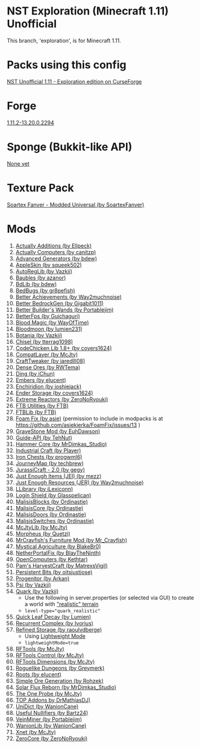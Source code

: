 NST Exploration (Minecraft 1.11) Unofficial
============================

This branch, 'exploration', is for Minecraft 1.11.

# Packs using this config

[NST Unofficial 1.11 - Exploration edition on CurseForge](https://minecraft.curseforge.com/projects/nst-unofficial-exploration)



# Forge

[1.11.2-13.20.0.2294](http://files.minecraftforge.net/maven/net/minecraftforge/forge/index_1.11.2.html)

# Sponge (Bukkit-like API)

[None yet](http://files.minecraftforge.net/maven/org/spongepowered/spongeforge/)

# Texture Pack

[Soartex Fanver - Modded Universal (by SoartexFanver)](https://soartex.net/downloads/modpacks/)

# Mods

1. [Actually Additions (by Ellpeck)](https://minecraft.curseforge.com/projects/actually-additions)
1. [Actually Computers (by canitzp)](https://minecraft.curseforge.com/projects/actuallycomputers)
1. [Advanced Generators (by bdew)](https://minecraft.curseforge.com/mc-mods/223622)
1. [AppleSkin (by squeek502)](https://minecraft.curseforge.com/mc-mods/248787)
1. [AutoRegLib (by Vazkii)](https://minecraft.curseforge.com/mc-mods/250363)
1. [Baubles (by azanor)](https://minecraft.curseforge.com/mc-mods/227083)
1. [BdLib (by bdew)](https://minecraft.curseforge.com/mc-mods/70496)
1. [BedBugs (by gr8pefish)](https://minecraft.curseforge.com/projects/bed-bugs)
1. [Better Achievements (by Way2muchnoise)](https://minecraft.curseforge.com/mc-mods/235716)
1. [Better BedrockGen (by Gigabit1011)](https://minecraft.curseforge.com/mc-mods/223275)
1. [Better Builder's Wands (by Portablejim)](https://minecraft.curseforge.com/mc-mods/238403)
1. [BetterFps (by Guichaguri)](https://minecraft.curseforge.com/mc-mods/229876)
1. [Blood Magic (by WayOfTime)](https://mods.curse.com/mc-mods/minecraft/224791-blood-magic)
1. [Bloodmoon (by lumien231)](https://minecraft.curseforge.com/mc-mods/226321)
1. [Botania (by Vazkii)](https://minecraft.curseforge.com/mc-mods/225643)
1. [Chisel (by tterrag1098)](https://minecraft.curseforge.com/projects/chisel)
1. [CodeChicken Lib 1.8+ (by covers1624)](https://mods.curse.com/mc-mods/minecraft/242818-codechicken-lib-1-8)
1. [CompatLayer (by McJty)](https://minecraft.curseforge.com/projects/compatlayer)
1. [CraftTweaker (by jaredlll08)](https://minecraft.curseforge.com/mc-mods/239197)
1. [Dense Ores (by RWTema)](https://minecraft.curseforge.com/projects/dense-ores)
1. [Ding (by iChun)](https://minecraft.curseforge.com/mc-mods/231275)
1. [Embers (by elucent)](https://minecraft.curseforge.com/projects/embers)
1. [Enchiridion (by joshiejack)](https://minecraft.curseforge.com/mc-mods/76612)
1. [Ender Storage (by covers1624)](https://minecraft.curseforge.com/projects/ender-storage-1-8)
1. [Extreme Reactors (by ZeroNoRyouki)](https://minecraft.curseforge.com/projects/extreme-reactors)
1. [FTB Utilities (by FTB)](https://minecraft.curseforge.com/mc-mods/237102)
1. [FTBLib (by FTB)](https://minecraft.curseforge.com/mc-mods/237167)
1. [Foam Fix (by asie)](https://asie.pl/Projects/Minecraft/Mods/FoamFix) (permission to include in modpacks is at https://github.com/asiekierka/FoamFix/issues/13 )
1. [GraveStone Mod (by EuhDawson)](https://minecraft.curseforge.com/mc-mods/238551)
1. [Guide-API (by TehNut)](https://minecraft.curseforge.com/mc-mods/228832)
1. [Hammer Core (by MrDimkas_Studio)](https://minecraft.curseforge.com/projects/hammer-core)
1. [Industrial Craft (by Player)](https://minecraft.curseforge.com/projects/industrial-craft)
1. [Iron Chests (by progwml6)](https://minecraft.curseforge.com/mc-mods/228756)
1. [JourneyMap (by techbrew)](https://minecraft.curseforge.com/mc-mods/32274)
1. [JurassiCraft - 2.0 (by gegy)](https://minecraft.curseforge.com/mc-mods/226719)
1. [Just Enough Items (JEI) (by mezz)](https://minecraft.curseforge.com/mc-mods/238222)
1. [Just Enough Resources (JER) (by Way2muchnoise)](https://minecraft.curseforge.com/mc-mods/240630)
1. [LLibrary (by iLexiconn)](https://minecraft.curseforge.com/mc-mods/243298)
1. [Login Shield (by Glasspelican)](https://minecraft.curseforge.com/mc-mods/233255)
1. [MalisisBlocks (by Ordinastie)](https://minecraft.curseforge.com/projects/malisisblocks)
1. [MalisisCore (by Ordinastie)](https://minecraft.curseforge.com/projects/malisiscore)
1. [MalisisDoors (by Ordinastie)](https://minecraft.curseforge.com/projects/malisisdoors)
1. [MalisisSwitches (by Ordinastie)](https://minecraft.curseforge.com/projects/malisisswitches)
1. [McJtyLib (by McJty)](https://minecraft.curseforge.com/mc-mods/233105)
1. [Morpheus (by Quetzi)](https://minecraft.curseforge.com/mc-mods/69118)
1. [MrCrayfish's Furniture Mod (by Mr_Crayfish)](https://minecraft.curseforge.com/projects/mrcrayfish-furniture-mod)
1. [Mystical Agriculture (by BlakeBr0)](https://minecraft.curseforge.com/mc-mods/246640)
1. [NetherPortalFix (by BlayTheNinth)](https://minecraft.curseforge.com/mc-mods/241160)
1. [OpenComputers (by Kethtar)](https://minecraft.curseforge.com/mc-mods/223008)
1. [Pam's HarvestCraft (by MatrexsVigil)](https://minecraft.curseforge.com/projects/pams-harvestcraft)
1. [Persistent Bits (by oitsjustjose)](https://minecraft.curseforge.com/projects/persistent-bits)
1. [Progenitor (by Arkan)](https://minecraft.curseforge.com/projects/progenitor)
1. [Psi (by Vazkii)](https://minecraft.curseforge.com/mc-mods/241665)
1. [Quark (by Vazkii)](https://minecraft.curseforge.com/mc-mods/243121)
   * Use the following in server.properties (or selected via GUI) to create a world with ["realistic" terrain](https://twitter.com/Vazkii/status/744293874336735234)
   * ```level-type="quark_realistic"```
1. [Quick Leaf Decay (by Lumien)](https://minecraft.curseforge.com/projects/quick-leaf-decay)
1. [Recurrent Complex (by Ivorius)](https://minecraft.curseforge.com/projects/recurrent-complex)
1. [Refined Storage (by raoulvdberge)](https://minecraft.curseforge.com/mc-mods/243076)
   * Using [Lightweight Mode](http://minecraft-recurrent-complex.wikia.com/wiki/Using_Recurrent_Complex_as_a_Utility#Lightweight_Mode)
   * ```lightweightMode=true```
1. [RFTools (by McJty)](https://minecraft.curseforge.com/mc-mods/224641)
1. [RFTools Control (by McJty)](https://minecraft.curseforge.com/projects/rftools-control)
1. [RFTools Dimensions (by McJty)](https://minecraft.curseforge.com/mc-mods/240950)
1. [Roguelike Dungeons (by Greymerk)](https://minecraft.curseforge.com/mc-mods/221585)
1. [Roots (by elucent)](https://minecraft.curseforge.com/projects/roots)
1. [Simple Ore Generation (by Rohzek)](https://minecraft.curseforge.com/projects/simple-ore-generation)
1. [Solar Flux Reborn (by MrDimkas_Studio)](https://minecraft.curseforge.com/projects/solar-flux-reborn)
1. [The One Probe (by McJty)](https://minecraft.curseforge.com/projects/the-one-probe)
1. [TOP Addons by DrMathiasDJ)](https://minecraft.curseforge.com/projects/top-addons)
1. [UniDict (by WanionCane)](https://minecraft.curseforge.com/projects/unidict)
1. [Useful Nullifiers (by Bartz24)](https://minecraft.curseforge.com/projects/useful-nullifiers)
1. [VeinMiner (by Portablejim)](https://minecraft.curseforge.com/mc-mods/67133)
1. [WanionLib (by WanionCane)](https://minecraft.curseforge.com/projects/wanionlib)
1. [Xnet (by McJty)](https://minecraft.curseforge.com/projects/xnet)
1. [ZeroCore (by ZeroNoRyouki)](https://minecraft.curseforge.com/projects/zerocore)
